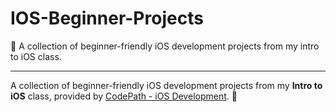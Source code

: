 # IOS-Beginner-Projects
📱 A collection of beginner-friendly iOS development projects from my intro to iOS class.

---

A collection of beginner-friendly iOS development projects from my **Intro to iOS** class, provided by [CodePath - iOS Development](https://www.codepath.org/courses/ios-development). 🚀  
